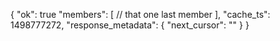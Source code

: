 {
    "ok": true
    "members": [
        // that one last member
    ],
    "cache_ts": 1498777272,
    "response_metadata": {
        "next_cursor": ""
    }
}
